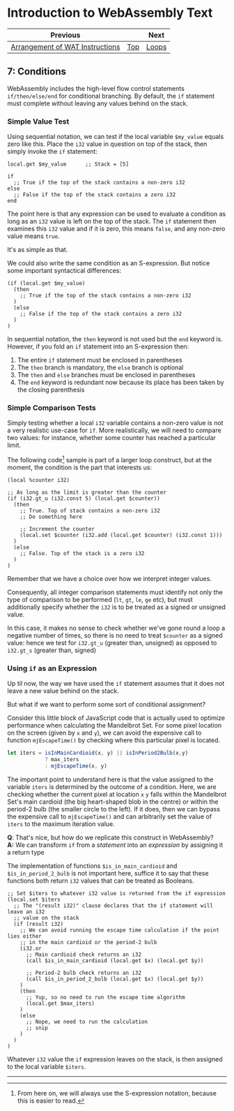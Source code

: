 # Introduction to WebAssembly Text

| Previous | | Next
|---|---|---
| [Arrangement of WAT Instructions](../06/README.md) | [Top](../README.md) | [Loops](../08/README.md)

## 7: Conditions

WebAssembly includes the high-level flow control statements `if/then/else/end` for conditional branching.  By default, the `if` statement must complete without leaving any values behind on the stack.

### Simple Value Test

Using sequential notation, we can test if the local variable `$my_value` equals zero like this.   Place the `i32` value in question on top of the stack, then simply invoke the `if` statement:

```wat
local.get $my_value      ;; Stack = [5]

if
  ;; True if the top of the stack contains a non-zero i32
else
  ;; False if the top of the stack contains a zero i32
end
```

The point here is that any expression can be used to evaluate a condition as long as an `i32` value is left on the top of the stack.  The `if` statement then examines this `i32` value and if it is zero, this means `false`, and any non-zero value means `true`.

It's as simple as that.

We could also write the same condition as an S-expression.  But notice some important syntactical differences:

```wat
(if (local.get $my_value)
  (then
    ;; True if the top of the stack contains a non-zero i32
  )
  (else
    ;; False if the top of the stack contains a zero i32
  )
)
```

In sequential notation, the `then` keyword is not used but the `end` keyword is. However, if you fold an `if` statement into an S-expression then:

1. The entire `if` statement must be enclosed in parentheses
1. The `then` branch is mandatory, the `else` branch is optional
1. The `then` and `else` branches must be enclosed in parentheses
1. The `end` keyword is redundant now because its place has been taken by the closing parenthesis

### Simple Comparison Tests

Simply testing whether a local `i32` variable contains a non-zero value is not a very realistic use-case for `if`.  More realistically, we will need to compare two values: for instance, whether some counter has reached a particular limit.

The following code[^1] sample is part of a larger loop construct, but at the moment, the condition is the part that interests us:

```wat
(local %counter i32)

;; As long as the limit is greater than the counter
(if (i32.gt_u (i32.const 5) (local.get $counter))
  (then
    ;; True. Top of stack contains a non-zero i32
    ;; Do something here

    ;; Increment the counter
    (local.set $counter (i32.add (local.get $counter) (i32.const 1)))
  )
  (else
    ;; False. Top of the stack is a zero i32
  )
)
```

Remember that we have a choice over how we interpret integer values.

Consequently, all integer comparison statements must identify not only the type of comparison to be performed (`lt`, `gt`, `le`, `ge` etc), but must additionally specify whether the `i32` is to be treated as a signed or unsigned value.

In this case, it makes no sense to check whether we've gone round a loop a negative number of times, so there is no need to treat `$counter` as a signed value: hence we test for `i32.gt_u` (greater than, unsigned) as opposed to `i32.gt_s` (greater than, signed)

### Using `if` as an Expression

Up til now, the way we have used the `if` statement assumes that it does not leave a new value behind on the stack.

But what if we want to perform some sort of conditional assignment?

Consider this little block of JavaScript code that is actually used to optimize performance when calculating the Mandelbrot Set.  For some pixel location on the screen (given by `x` and `y`), we can avoid the expensive call to function `mjEscapeTime()` by checking where this particular pixel is located.

```javascript
let iters = isInMainCardioid(x, y) || isInPeriod2Bulb(x,y)
            ? max_iters
            : mjEscapeTime(x, y)
```

The important point to understand here is that the value assigned to the variable `iters` is determined by the outcome of a condition.  Here, we are checking whether the current pixel at location `x` `y` falls within the Mandelbrot Set's main cardioid (the big heart-shaped blob in the centre) or within the period-2 bulb (the smaller circle to the left).  If it does, then we can bypass the expensive call to `mjEscapeTime()` and can arbitrarily set the value of `iters` to the maximum iteration value.

**Q**: That's nice, but how do we replicate this construct in WebAssembly?  
**A:** We can transform `if` from a *statement* into an *expression* by assigning it a return type

The implementation of functions `$is_in_main_cardioid` and `$is_in_period_2_bulb` is not important here, suffice it to say that these functions both return `i32` values that can be treated as Booleans.

```wat
;; Set $iters to whatever i32 value is returned from the if expression
(local.set $iters
  ;; The "(result i32)" clause declares that the if statement will leave an i32
  ;; value on the stack
  (if (result i32)
    ;; We can avoid running the escape time calculation if the point lies either
    ;; in the main cardioid or the period-2 bulb
    (i32.or
      ;; Main cardioid check returns an i32
      (call $is_in_main_cardioid (local.get $x) (local.get $y))

      ;; Period-2 bulb check returns an i32
      (call $is_in_period_2_bulb (local.get $x) (local.get $y))
    )
    (then
      ;; Yup, so no need to run the escape time algorithm
      (local.get $max_iters)
    )
    (else
      ;; Nope, we need to run the calculation
      ;; snip
    )
  )
)
```

Whatever `i32` value the `if` expression leaves on the stack, is then assigned to the local variable `$iters`.

<hr>

[^1]: From here on, we will always use the S-expression notation, because this is easier to read.